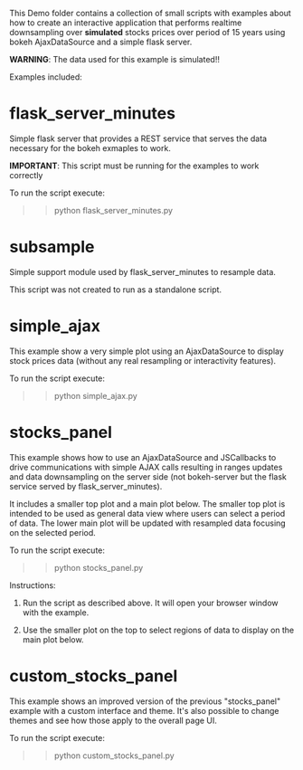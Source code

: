 This Demo folder contains a collection of small scripts with examples about
how to create an interactive application that performs realtime downsampling
over **simulated** stocks prices over period of 15 years using bokeh AjaxDataSource and 
a simple flask server. 

**WARNING**: The data used for this example is simulated!!


Examples included:


flask_server_minutes
====================

Simple flask server that provides a REST service that serves the data necessary
for the bokeh exmaples to work.

**IMPORTANT**: This script must be running for the examples to work correctly

To run the script execute:

>> python flask_server_minutes.py


subsample
=========

Simple support module used by flask_server_minutes to resample data.

This script was not created to run as a standalone script.


simple_ajax
===========

This example show a very simple plot using an AjaxDataSource to display
stock prices data (without any real resampling or interactivity features).

To run the script execute:

>> python simple_ajax.py



stocks_panel
============

This example shows how to use an AjaxDataSource and JSCallbacks to drive
communications with simple AJAX calls resulting in ranges updates and 
data downsampling on the server side (not bokeh-server but the flask 
service served by flask_server_minutes).

It includes a smaller top plot and a main plot below. The smaller top 
plot is intended to be used as general data view where users can select
a period of data. The lower main plot will be updated with resampled data
focusing on the selected period.


To run the script execute:

>> python stocks_panel.py


Instructions: 

1. Run the script as described above. It will open your browser window
with the example.

2. Use the smaller plot on the top to select regions of data to display on 
the main plot below.



custom_stocks_panel
===================

This example shows an improved version of the previous "stocks_panel" example
with a custom interface and theme. It's also possible to change themes and see
how those apply to the overall page UI.

To run the script execute:

>> python custom_stocks_panel.py
